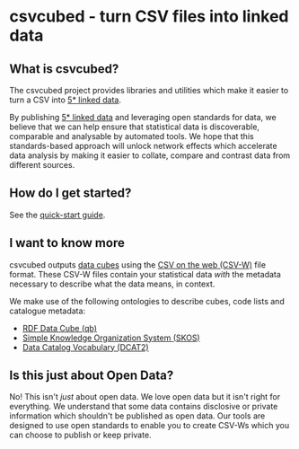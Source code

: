 # csvcubed - turn CSV files into linked data

## What is csvcubed?

The csvcubed project provides libraries and utilities which make it easier to turn a CSV into [5* linked data](https://5stardata.info/en/).

By publishing [5* linked data](https://5stardata.info/en/) and leveraging open standards for data, we believe that we can help ensure that statistical data is discoverable, comparable and analysable by automated tools. We hope that this standards-based approach will unlock network effects which accelerate data analysis by making it easier to collate, compare and contrast data from different sources.

## How do I get started?

See the [quick-start guide](./quick-start/index.md).

## I want to know more

csvcubed outputs [data cubes](https://en.wikipedia.org/wiki/Data_cube) using the [CSV on the web (CSV-W)](https://www.w3.org/TR/tabular-metadata/) file format. These CSV-W files contain your statistical data *with* the metadata necessary to describe what the data means, in context.

We make use of the following ontologies to describe cubes, code lists and catalogue metadata:

- [RDF Data Cube (qb)](https://www.w3.org/TR/vocab-data-cube/)
- [Simple Knowledge Organization System (SKOS)](http://www.w3.org/TR/skos-primer)
- [Data Catalog Vocabulary (DCAT2)](https://www.w3.org/TR/vocab-dcat-2/)

## Is this just about Open Data?

No! This isn't *just* about open data. We love open data but it isn't right for everything. We understand that some data contains disclosive or private information which shouldn't be published as open data. Our tools are designed to use open standards to enable you to create CSV-Ws which you can choose to publish or keep private.
 